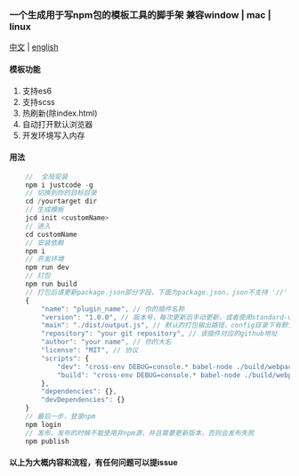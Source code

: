 ### 一个生成用于写npm包的模板工具的脚手架 兼容window | mac | linux

[中文](https://github.com/FoxDaxian/justcode/blob/master/README.md '中文地址') | [english](https://github.com/FoxDaxian/justcode/blob/master/en-us.md 'en-us')

#### 模板功能
1. 支持es6
1. 支持scss
1. 热刷新(除index.html)
1. 自动打开默认浏览器
1. 开发环境写入内存


#### 用法

```js
	//  全局安装
	npm i justcode -g
	// 切换到你的目标目录
	cd /yourtarget dir
	// 生成模板
	jcd init <customName>
	// 进入
	cd customName
	// 安装依赖
	npm i
	// 开发环境
	npm run dev
	// 打包
	npm run build
	// 打包后请更新package.json部分字段，下面为package.json，json不支持 '//' 格式的注释，以下为了方便，故添加注释
	{
		"name": "plugin_name", // 你的插件名称
		"version": "1.0.0", // 版本号，每次更新后手动更新，或者使用standard-version管理，附上地址： https://github.com/conventional-changelog/standard-version
		"main": "./dist/output.js", // 默认的打包输出路径，config目录下有默认配置，需同步修改
		"repository": "your git repository", // 该插件对应的github地址
		"author": "your name", // 你的大名
		"license": "MIT", // 协议
		"scripts": {
			"dev": "cross-env DEBUG=console.* babel-node ./build/webpack.dev.js",
			"build": "cross-env DEBUG=console.* babel-node ./build/webpack.prod.js"
		},
		"dependencies": {},
		"devDependencies": {}
	}
	// 最后一步，登录npm
	npm login
	// 发布，发布的时候不能使用非npm源，并且需要更新版本，否则会发布失败
	npm publish
```

#### 以上为大概内容和流程，有任何问题可以提issue